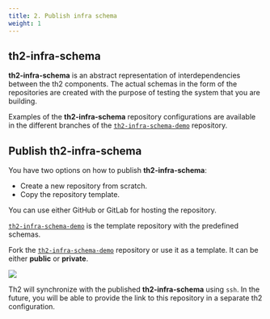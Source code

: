 ```yaml
---
title: 2. Publish infra schema
weight: 1
---
```


## th2-infra-schema

**th2-infra-schema** is an abstract representation of interdependencies between the th2 components.
The actual schemas in the form of the repositories are created with the purpose of testing the system that you are building.

Examples of the **th2-infra-schema** repository configurations are available in the different branches of the
[`th2-infra-schema-demo`](https://github.com/th2-net/th2-infra-schema-demo/tree/master) repository.

## Publish th2-infra-schema

You have two options on how to publish **th2-infra-schema**:
- Create a new repository from scratch.
- Copy the repository template.

You can use either GitHub or GitLab for hosting the repository.

[`th2-infra-schema-demo`](https://github.com/th2-net/th2-infra-schema-demo/tree/master)
is the template repository with the predefined schemas.

Fork the [`th2-infra-schema-demo`](https://github.com/th2-net/th2-infra-schema-demo/tree/master)
repository or use it as a template. It can be either **public** or **private**.

![](/img/getting-started/th2-infra-schema/git-based/clone-th2-infra-schema-demo.png)

<notice info >

Th2 will synchronize with the published **th2-infra-schema** using `ssh`.
In the future, you will be able to provide the link to this repository in a separate th2 configuration.

</notice >

